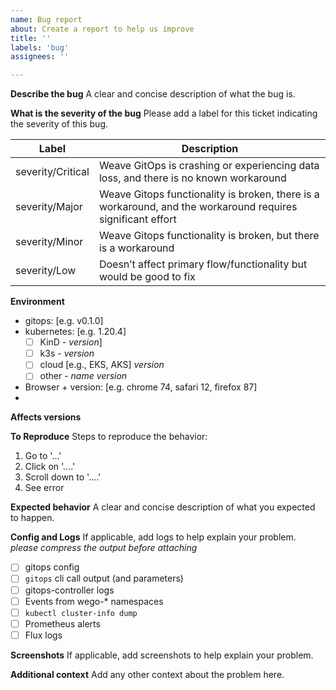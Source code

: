 ```yaml
---
name: Bug report
about: Create a report to help us improve
title: ''
labels: 'bug'
assignees: ''

---
```


**Describe the bug**
A clear and concise description of what the bug is.

**What is the severity of the bug**
Please add a label for this ticket indicating the severity of this bug.

| Label | Description |
| --- | --- |
| severity/Critical | Weave GitOps is crashing or experiencing data loss, and there is no known workaround |
| severity/Major | Weave Gitops functionality is broken, there is a workaround, and the workaround requires significant effort |
| severity/Minor | Weave Gitops functionality is broken, but there is a workaround |
| severity/Low | Doesn’t affect primary flow/functionality but would be good to fix |



**Environment**
 - gitops: [e.g. v0.1.0]
 - kubernetes:  [e.g. 1.20.4]
    - [ ] KinD - _version_]
    - [ ] k3s - _version_
    - [ ] cloud [e.g., EKS, AKS]  _version_
    - [ ] other - _name_ _version_
 - Browser + version: [e.g. chrome 74, safari 12, firefox 87]
 -
**Affects versions**

**To Reproduce**
Steps to reproduce the behavior:
1. Go to '...'
2. Click on '....'
3. Scroll down to '....'
4. See error

**Expected behavior**
A clear and concise description of what you expected to happen.

**Config and Logs**
If applicable, add logs to help explain your problem. _please compress the output before attaching_
- [ ] gitops config
- [ ] `gitops` cli call output (and parameters)
- [ ] gitops-controller logs
- [ ] Events from wego-* namespaces
- [ ] `kubectl cluster-info dump`
- [ ] Prometheus alerts
- [ ] Flux logs

**Screenshots**
If applicable, add screenshots to help explain your problem.

**Additional context**
Add any other context about the problem here.

